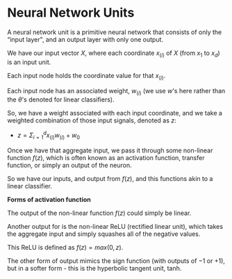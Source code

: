 # Neural Network Units

A neural network unit is a primitive neural network that consists of only the “input layer", and an output layer with only one output.

We have our input vector $X$, where each coordinate $x_{(i)}$ of $X$ (from $x_1$ to $x_d$) is an input unit.

Each input node holds the coordinate value for that $x_{(i)}$.

Each input node has an associated weight, $w_{(i)}$ (we use $w$'s here rather than the $θ$'s denoted for linear classifiers).

So, we have a weight associated with each input coordinate, and we take a weighted combination of those input signals, denoted as $z$:

- $z = Σ_{i=1}^d x_{(i)}w_{(i)} + w_0$

Once we have that aggregate input, we pass it through some non-linear function $f(z)$, which is often known as an activation function, transfer function, or simply an output of the neuron.

So we have our inputs, and output from $f(z)$, and this functions akin to a linear classifier.

**Forms of activation function**

The output of the non-linear function $f(z)$ could simply be linear.

Another output for is the non-linear ReLU (rectified linear unit), which takes the aggregate input and simply squashes all of the negative values.

This ReLU is defined as $f(z) = max(0, z)$.

The other form of output mimics the sign function (with outputs of $-1$ or $+1$), but in a softer form - this is the hyperbolic tangent unit, tanh.
